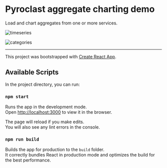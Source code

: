 # Pyroclast aggregate charting demo

Load and chart aggregates from one or more services.

![timeseries](https://user-images.githubusercontent.com/141130/31133744-529db37e-a82e-11e7-8f9f-299598be59a5.png)

![categories](https://user-images.githubusercontent.com/141130/31133754-59717db6-a82e-11e7-87a0-522a01a7792b.png)

---

This project was bootstrapped with [Create React App](https://github.com/facebookincubator/create-react-app).

## Available Scripts

In the project directory, you can run:

### `npm start`

Runs the app in the development mode.<br>
Open [http://localhost:3000](http://localhost:3000) to view it in the browser.

The page will reload if you make edits.<br>
You will also see any lint errors in the console.

### `npm run build`

Builds the app for production to the `build` folder.<br>
It correctly bundles React in production mode and optimizes the build for the best performance.
